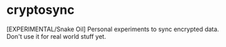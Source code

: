 # cryptosync
[EXPERIMENTAL/Snake Oil] Personal experiments to sync encrypted data. Don't use it for real world stuff yet.
